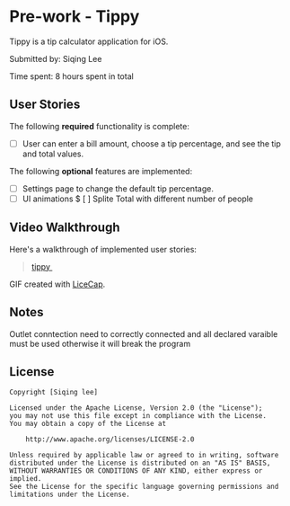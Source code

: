 # Pre-work - Tippy

Tippy is a tip calculator application for iOS.

Submitted by: Siqing Lee

Time spent: 8 hours spent in total

## User Stories

The following **required** functionality is complete:
* [ ] User can enter a bill amount, choose a tip percentage, and see the tip and total values.

The following **optional** features are implemented:
* [ ] Settings page to change the default tip percentage.
* [ ] UI animations
$ [ ] Splite Total with different number of people

## Video Walkthrough 

Here's a walkthrough of implemented user stories:

<blockquote class="imgur-embed-pub" lang="en" data-id="a/ITpNT"><a href="//imgur.com/a/ITpNT">tippy </a></blockquote><script async src="//s.imgur.com/min/embed.js" charset="utf-8"></script>

GIF created with [LiceCap](http://www.cockos.com/licecap/).

## Notes

Outlet conntection need to correctly connected and all declared varaible must be used otherwise it will break the program

## License

    Copyright [Siqing lee]

    Licensed under the Apache License, Version 2.0 (the "License");
    you may not use this file except in compliance with the License.
    You may obtain a copy of the License at

        http://www.apache.org/licenses/LICENSE-2.0

    Unless required by applicable law or agreed to in writing, software
    distributed under the License is distributed on an "AS IS" BASIS,
    WITHOUT WARRANTIES OR CONDITIONS OF ANY KIND, either express or implied.
    See the License for the specific language governing permissions and
    limitations under the License.
